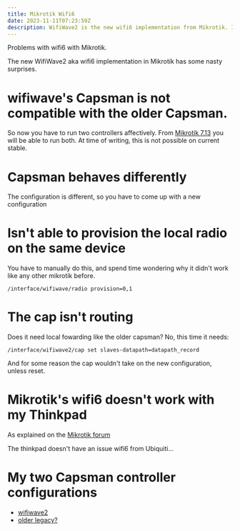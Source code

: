```yaml
---
title: Mikrotik Wifi6
date: 2023-11-11T07:23:59Z
description: WifiWave2 is the new wifi6 implementation from Mikrotik. It has some nasty surprises.
---
```


Problems with wifi6 with Mikrotik.

The new WifiWave2 aka wifi6 implementation in Mikrotik has some nasty surprises.

# wifiwave's Capsman is not compatible with the older Capsman.

So now you have to run two controllers affectively. From [Mikrotik 7.13](https://youtu.be/37aff6d14Xk?t=572) you will be able to run both. At time of writing, this is not possible on current stable.

# Capsman behaves differently

The configuration is different, so you have to come up with a new configuration

# Isn't able to provision the local radio on the same device

You have to manually do this, and spend time wondering why it didn't work like any other mikrotik before.

    /interface/wifiwave/radio provision=0,1 

# The cap isn't routing

Does it need local fowarding like the older capsman? No, this time it needs:

    /interface/wifiwave2/cap set slaves-datapath=datapath_record

And for some reason the cap wouldn't take on the new configuration, unless reset. 

# Mikrotik's wifi6 doesn't work with my Thinkpad

As explained on the [Mikrotik forum](https://forum.mikrotik.com/viewtopic.php?p=1029204#p1029204)

The thinkpad doesn't have an issue wifi6 from Ubiquiti...

# My two Capsman controller configurations

* [wifiwave2](https://github.com/kaihendry/mikrotik-configs/blob/main/praze.rsc)
* [older legacy?](https://github.com/kaihendry/mikrotik-configs/blob/main/workshop.rsc)